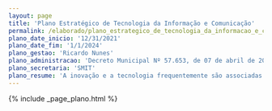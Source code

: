 ```yaml
---
layout: page
title: 'Plano Estratégico de Tecnologia da Informação e Comunicação'
permalink: /elaborado/plano_estrategico_de_tecnologia_da_informacao_e_comunicacao/
plano_date_inicio: '12/31/2021'
plano_date_fim: '1/1/2024'
plano_gestao: 'Ricardo Nunes'
plano_administracao: 'Decreto Municipal Nº 57.653, de 07 de abril de 2017'
plano_secretaria: 'SMIT'
plano_resume: 'A inovação e a tecnologia frequentemente são associadas à disrupção e ao desenvolvimento de produtos digitais, porém, isso só é viável com uma política pública focada no desenvolvimento das pessoas, capacitando-as continuamente. O PETIC, resultado do trabalho dos servidores da prefeitura, visa capacitar tanto os agentes públicos quanto os cidadãos no uso da tecnologia, visando otimizar serviços e promover inclusão social. O plano define metas estratégicas para a Administração Municipal e temas de tecnologia a serem desenvolvidos, alinhando-se com outros planejamentos setoriais, como o Plano de Metas, para suportar as políticas públicas municipais.'
---
```

<div>
{% include _page_plano.html %}
</div>
